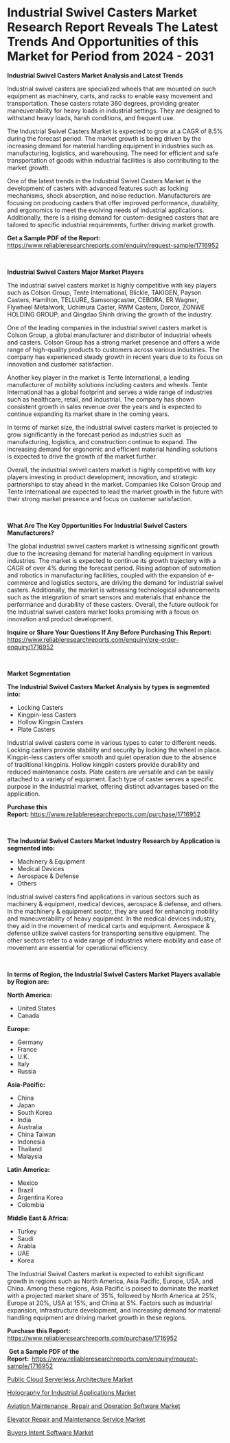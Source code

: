 <p><h1>Industrial Swivel Casters Market Research Report Reveals The Latest Trends And Opportunities of this Market for Period from 2024 - 2031</h1></p><p><strong>Industrial Swivel Casters Market Analysis and Latest Trends</strong></p>
<p><p>Industrial swivel casters are specialized wheels that are mounted on such equipment as machinery, carts, and racks to enable easy movement and transportation. These casters rotate 360 degrees, providing greater maneuverability for heavy loads in industrial settings. They are designed to withstand heavy loads, harsh conditions, and frequent use.</p><p>The Industrial Swivel Casters Market is expected to grow at a CAGR of 8.5% during the forecast period. The market growth is being driven by the increasing demand for material handling equipment in industries such as manufacturing, logistics, and warehousing. The need for efficient and safe transportation of goods within industrial facilities is also contributing to the market growth.</p><p>One of the latest trends in the Industrial Swivel Casters Market is the development of casters with advanced features such as locking mechanisms, shock absorption, and noise reduction. Manufacturers are focusing on producing casters that offer improved performance, durability, and ergonomics to meet the evolving needs of industrial applications. Additionally, there is a rising demand for custom-designed casters that are tailored to specific industrial requirements, further driving market growth.</p></p>
<p><strong>Get a Sample PDF of the Report:&nbsp;</strong> <a href="https://www.reliableresearchreports.com/enquiry/request-sample/1716952">https://www.reliableresearchreports.com/enquiry/request-sample/1716952</a></p>
<p>&nbsp;</p>
<p><strong>Industrial Swivel Casters Major Market Players</strong></p>
<p><p>The industrial swivel casters market is highly competitive with key players such as Colson Group, Tente International, Blickle, TAKIGEN, Payson Casters, Hamilton, TELLURE, Samsongcaster, CEBORA, ER Wagner, Flywheel Metalwork, Uchimura Caster, RWM Casters, Darcor, ZONWE HOLDING GROUP, and Qingdao Shinh driving the growth of the industry.</p><p>One of the leading companies in the industrial swivel casters market is Colson Group, a global manufacturer and distributor of industrial wheels and casters. Colson Group has a strong market presence and offers a wide range of high-quality products to customers across various industries. The company has experienced steady growth in recent years due to its focus on innovation and customer satisfaction.</p><p>Another key player in the market is Tente International, a leading manufacturer of mobility solutions including casters and wheels. Tente International has a global footprint and serves a wide range of industries such as healthcare, retail, and industrial. The company has shown consistent growth in sales revenue over the years and is expected to continue expanding its market share in the coming years.</p><p>In terms of market size, the industrial swivel casters market is projected to grow significantly in the forecast period as industries such as manufacturing, logistics, and construction continue to expand. The increasing demand for ergonomic and efficient material handling solutions is expected to drive the growth of the market further.</p><p>Overall, the industrial swivel casters market is highly competitive with key players investing in product development, innovation, and strategic partnerships to stay ahead in the market. Companies like Colson Group and Tente International are expected to lead the market growth in the future with their strong market presence and focus on customer satisfaction.</p></p>
<p>&nbsp;</p>
<p><strong>What Are The Key Opportunities For Industrial Swivel Casters Manufacturers?</strong></p>
<p><p>The global industrial swivel casters market is witnessing significant growth due to the increasing demand for material handling equipment in various industries. The market is expected to continue its growth trajectory with a CAGR of over 4% during the forecast period. Rising adoption of automation and robotics in manufacturing facilities, coupled with the expansion of e-commerce and logistics sectors, are driving the demand for industrial swivel casters. Additionally, the market is witnessing technological advancements such as the integration of smart sensors and materials that enhance the performance and durability of these casters. Overall, the future outlook for the industrial swivel casters market looks promising with a focus on innovation and product development.</p></p>
<p><strong>Inquire or Share Your Questions If Any Before Purchasing This Report:</strong> <a href="https://www.reliableresearchreports.com/enquiry/pre-order-enquiry/1716952">https://www.reliableresearchreports.com/enquiry/pre-order-enquiry/1716952</a></p>
<p>&nbsp;</p>
<p><strong>Market Segmentation</strong></p>
<p><strong>The Industrial Swivel Casters Market Analysis by types is segmented into:</strong></p>
<p><ul><li>Locking Casters</li><li>Kingpin-less Casters</li><li>Hollow Kingpin Casters</li><li>Plate Casters</li></ul></p>
<p><p>Industrial swivel casters come in various types to cater to different needs. Locking casters provide stability and security by locking the wheel in place. Kingpin-less casters offer smooth and quiet operation due to the absence of traditional kingpins. Hollow kingpin casters provide durability and reduced maintenance costs. Plate casters are versatile and can be easily attached to a variety of equipment. Each type of caster serves a specific purpose in the industrial market, offering distinct advantages based on the application.</p></p>
<p><strong>Purchase this Report:&nbsp;</strong><a href="https://www.reliableresearchreports.com/purchase/1716952">https://www.reliableresearchreports.com/purchase/1716952</a></p>
<p>&nbsp;</p>
<p><strong>The Industrial Swivel Casters Market Industry Research by Application is segmented into:</strong></p>
<p><ul><li>Machinery & Equipment</li><li>Medical Devices</li><li>Aerospace & Defense</li><li>Others</li></ul></p>
<p><p>Industrial swivel casters find applications in various sectors such as machinery & equipment, medical devices, aerospace & defense, and others. In the machinery & equipment sector, they are used for enhancing mobility and maneuverability of heavy equipment. In the medical devices industry, they aid in the movement of medical carts and equipment. Aerospace & defense utilize swivel casters for transporting sensitive equipment. The other sectors refer to a wide range of industries where mobility and ease of movement are essential for operational efficiency.</p></p>
<p>&nbsp;</p>
<p><strong>In terms of Region, the Industrial Swivel Casters Market Players available by Region are:</strong></p>
<p>
    <p> <strong> North America: </strong>
        <ul>
            <li>United States</li>
            <li>Canada</li>
        </ul>
        </p> 
    <p> <strong> Europe: </strong>
        <ul>
            <li>Germany</li>
            <li>France</li>
            <li>U.K.</li>
            <li>Italy</li>
            <li>Russia</li>
        </ul>
        </p> 
    <p> <strong> Asia-Pacific: </strong>
        <ul>
            <li>China</li>
            <li>Japan</li>
            <li>South Korea</li>
            <li>India</li>
            <li>Australia</li>
            <li>China Taiwan</li>
            <li>Indonesia</li>
            <li>Thailand</li>
            <li>Malaysia</li>
        </ul>
        </p> 
    <p> <strong> Latin America: </strong>
        <ul>
            <li>Mexico</li>
            <li>Brazil</li>
            <li>Argentina Korea</li>
            <li>Colombia</li>
        </ul>
        </p> 
    <p> <strong> Middle East & Africa: </strong>
        <ul>
            <li>Turkey</li>
            <li>Saudi</li>
            <li>Arabia</li>
            <li>UAE</li>
            <li>Korea</li>
        </ul>
    </p>
    </p>
<p><p>The Industrial Swivel Casters market is expected to exhibit significant growth in regions such as North America, Asia Pacific, Europe, USA, and China. Among these regions, Asia Pacific is poised to dominate the market with a projected market share of 35%, followed by North America at 25%, Europe at 20%, USA at 15%, and China at 5%. Factors such as industrial expansion, infrastructure development, and increasing demand for material handling equipment are driving market growth in these regions.</p></p>
<p><strong>Purchase this Report: </strong><a href="https://www.reliableresearchreports.com/purchase/1716952">https://www.reliableresearchreports.com/purchase/1716952</a></p>
<p>&nbsp;<strong>Get a Sample PDF of the Report:&nbsp;&nbsp;</strong><a href="https://www.reliableresearchreports.com/enquiry/request-sample/1716952">https://www.reliableresearchreports.com/enquiry/request-sample/1716952</a></p>
<p><strong></strong></p>
<p><p><a href="https://medium.com/@dorisstephens14/public-cloud-serverless-architecture-market-trends-and-market-analysis-forecasted-for-period-a5c28d50c0bc">Public Cloud Serverless Architecture Market</a></p><p><a href="https://medium.com/@shirleygreene26/holography-for-industrial-applications-market-research-report-its-history-and-forecast-2024-to-c0c6bd03aa09">Holography for Industrial Applications Market</a></p><p><a href="https://medium.com/@emilyarnold76/aviation-maintenance-repair-and-operation-software-nbsp-market-focuses-on-market-share-size-and-a2cfb1619cee">Aviation Maintenance, Repair and Operation Software Market</a></p><p><a href="https://medium.com/@dorisstephens14/elevator-repair-and-maintenance-service-market-trends-and-market-analysis-forecasted-for-period-d76501822cf5">Elevator Repair and Maintenance Service Market</a></p><p><a href="https://medium.com/@emilyarnold76/buyers-intent-software-market-trends-forecast-and-competitive-analysis-to-2031-540db512fb22">Buyers Intent Software Market</a></p></p>